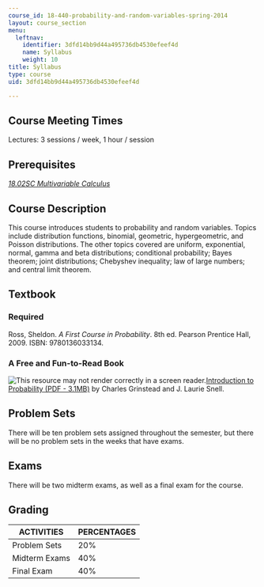 ```yaml
---
course_id: 18-440-probability-and-random-variables-spring-2014
layout: course_section
menu:
  leftnav:
    identifier: 3dfd14bb9d44a495736db4530efeef4d
    name: Syllabus
    weight: 10
title: Syllabus
type: course
uid: 3dfd14bb9d44a495736db4530efeef4d

---
```


Course Meeting Times
--------------------

Lectures: 3 sessions / week, 1 hour / session

Prerequisites
-------------

[_18.02SC Multivariable Calculus_](/courses/18-02sc-multivariable-calculus-fall-2010)

Course Description
------------------

This course introduces students to probability and random variables. Topics include distribution functions, binomial, geometric, hypergeometric, and Poisson distributions. The other topics covered are uniform, exponential, normal, gamma and beta distributions; conditional probability; Bayes theorem; joint distributions; Chebyshev inequality; law of large numbers; and central limit theorem.

Textbook
--------

### Required

Ross, Sheldon. _A First Course in Probability_. 8th ed. Pearson Prentice Hall, 2009. ISBN: 9780136033134.

### A Free and Fun-to-Read Book

![This resource may not render correctly in a screen reader.](/images/inacessible.gif)[Introduction to Probability (PDF - 3.1MB)](http://www.dartmouth.edu/~chance/teaching_aids/books_articles/probability_book/amsbook.mac.pdf) by Charles Grinstead and J. Laurie Snell.

Problem Sets
------------

There will be ten problem sets assigned throughout the semester, but there will be no problem sets in the weeks that have exams.

Exams
-----

There will be two midterm exams, as well as a final exam for the course.

Grading
-------

| ACTIVITIES | PERCENTAGES |
| --- | --- |
| Problem Sets | 20% |
| Midterm Exams | 40% |
| Final Exam | 40%